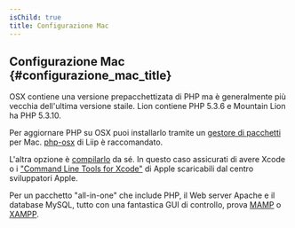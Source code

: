 ```yaml
---
isChild: true
title: Configurazione Mac
---
```


## Configurazione Mac  {#configurazione_mac_title}

OSX contiene una versione prepacchettizata di PHP ma è generalmente più vecchia dell'ultima versione staile. Lion
contiene PHP 5.3.6 e Mountain Lion ha PHP 5.3.10.

Per aggiornare PHP su OSX puoi installarlo tramite un [gestore di pacchetti][mac-package-managers] per Mac.
[php-osx][php-osx-downloads] di Liip è raccomandato.

L'altra opzione è [compilarlo][mac-compile] da sé. In questo caso assicurati di avere Xcode o i
["Command Line Tools for Xcode"][apple-developer] di Apple scaricabili dal centro sviluppatori Apple.

Per un pacchetto "all-in-one" che include PHP, il Web server Apache e il database MySQL, tutto con una fantastica GUI di
controllo, prova [MAMP][mamp-downloads] o [XAMPP][xampp].

[mac-package-managers]: http://www.php.net/manual/it/install.macosx.packages.php
[mac-compile]: http://www.php.net/manual/it/install.macosx.compile.php
[xcode-gcc-substitution]: https://github.com/kennethreitz/osx-gcc-installer
[apple-developer]: https://developer.apple.com/downloads
[mamp-downloads]: http://www.mamp.info/en/downloads/index.html
[php-osx-downloads]: http://php-osx.liip.ch/
[xampp]: http://www.apachefriends.org/en/xampp.html

